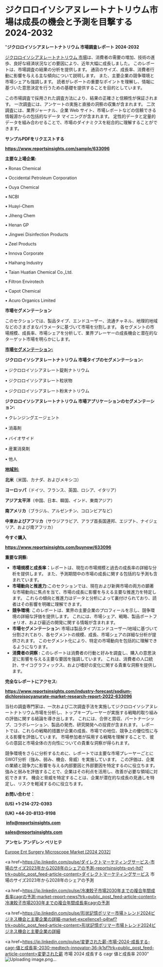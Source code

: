 # ジクロロイソシアヌレートナトリウム市場は成長の機会と予測を目撃する2024-2032

"<strong>ジクロロイソシアヌレートナトリウム 市場調査レポート 2024-2032</strong>

<a href=https://www.reportsinsights.com/sample/633096>ジクロロイソシアヌレートナトリウム 市場</a>は、消費者の需要の増加、技術の進歩、良好な経済状況などの要因により、近年大幅に成長しました。 このレポートは、市場調査の結果の分析を提供します。 通貨のサイズ、成長率、消費者行動に影響を与える主な傾向について説明します。 また、主要企業の競争環境と市場シェアも強調します。 読者がレポートの重要なポイントを理解し、情報に基づいた意思決定を行うための基礎を提供することを目的としています。

この市場調査で採用された調査方法により、結果の正確さと信頼性が保証されます。 一次調査には、アンケートの実施と直接の洞察の収集が含まれます。 二次調査には、業界ジャーナル、企業 Web サイト、市場レポートなどの信頼できる情報源からの包括的なデータ マイニングが含まれます。 定性的データと定量的データを組み合わせることで、市場のダイナミクスを総合的に理解することができます。

<strong><b>サンプルPDFをリクエストする</b></strong>

<a href=https://www.reportsinsights.com/sample/633096><strong><u>https://www.reportsinsights.com/sample/633096</u></strong></a>

<strong>主要な上場企業:</strong>

• Ronas Chemical

• Occidental Petroleum Corporation

• Ouya Chemical

• NCBI

• Huayi-Chem

• Jiheng Chem

• Henan GP

• Jingwei Disinfection Products

• Zeel Products

• Innova Corporate

• Haihang Industry

• Taian Huatian Chemical Co.,Ltd.

• Filtron Envirotech

• Capot Chemical

• Acuro Organics Limited

<strong>市場セグメンテーション</strong>

このセクションでは、製品タイプ、エンドユーザー、流通チャネル、地理的地域などのさまざまなパラメータに基づいて市場を分割します。 各セグメントの市場規模、成長率、市場シェアを分析して、業界プレーヤーの成長機会と潜在的なターゲット市場を明らかにします。

<strong><u>市場セグメンテーション</u></strong><strong><u>:</u></strong>

<strong>ジクロロイソシアヌレートナトリウム 市場タイプのセグメンテーション:</strong>

• ジクロロイソシアヌレート錠剤ナトリウム

• ジクロロイソシアヌレート粒状物

• ジクロロイソシアヌレート粉末ナトリウム

<strong>ジクロロイソシアヌレートナトリウム 市場アプリケーションのセグメンテーション:</strong>

• クレンジングエージェント

• 消毒剤

• バイオサイド

• 産業消臭剤

• 他人

<strong><u>地域別</u></strong><strong><u>:</u></strong>

<strong>北米</strong>（米国、カナダ、およびメキシコ）

<strong>ヨーロッパ</strong>（ドイツ、フランス、英国、ロシア、イタリア）

<strong>アジア太平洋</strong>（中国、日本、韓国、インド、東南アジア）

<strong>南アメリカ</strong>（ブラジル、アルゼンチン、コロンビアなど）

<strong>中東およびアフリカ</strong>（サウジアラビア、アラブ首長国連邦、エジプト、ナイジェリア、および南アフリカ）

<strong>今すぐ購入</strong>

<a href=https://www.reportsinsights.com/buynow/633096><strong><u>https://www.reportsinsights.com/buynow/633096</u></strong></a>

<strong>重要な洞察:</strong>
<ul>
  <li><strong>市場規模と成長率：</strong>レポートは、現在の市場規模と過去の成長率の詳細な分析を提供します。 また、予測期間中の市場の成長に関する包括的な予測も含まれています。</li>
  <li><strong>市場動向と推進力:</strong>このセクションでは、現在および新興市場の両方の顕著な市場動向に焦点を当て、市場の成長に影響を与える主要な推進力を特定します。 これらの傾向と推進力はデータと分析によって裏付けられており、読者はその影響を明確に理解できます。</li>
  <li><strong>競争環境</strong>: このレポートは、業界の主要企業のプロフィールを示し、競争環境の詳細な評価を提供します。 これには、市場シェア、戦略、製品ポートフォリオ、および最近の開発に関する情報が含まれます。</li>
  <li><strong>市場セグメンテーション: </strong>市場は製品タイプ/エンドユーザー/地域に基づいて分割されており、各セグメントの規模、成長、市場シェアの詳細な分析が提供されます。 このセグメント化により、特定の市場動向を包括的に理解できるようになります。</li>
  <li><strong>消費者の洞察 : </strong>このレポートは消費者の行動と好みを調査し、購入の意思決定に影響を与える主要な要因を強調しています。 これは、消費者の人口統計、サイコグラフィックス、および嗜好の変化に関する貴重な洞察を提供します。</li>
</ul>
<strong>完全なレポートにアクセス:</strong>

<a href=https://www.reportsinsights.com/industry-forecast/sodium-dichloroisocyanurate-market-research-report-2022-633096><strong><u><b>https://www.reportsinsights.com/industry-forecast/sodium-dichloroisocyanurate-market-research-report-2022-633096</b></u></strong></a>

当社の調査専門家は、一次および二次調査手法を実施してジクロロイソシアヌレートナトリウム市場を分析し、トップキープレーヤーが実施する戦略的取り組みの評価に関する結論を導き出します。 これには、合併と買収、パートナーシップ、コラボレーション、製品の発売、研究開発への投資が含まれます。 レポートでは、これらの戦略的措置が企業の成長、市場での地位、競争上の優位性に与える影響を評価しています。 市場参加者が採用する戦略を理解することで、彼らの意図と市場全体の方向性についての貴重な洞察が得られます。

競争環境をさらに分析するために、レポートでは主要な市場プレーヤーごとにSWOT分析（強み、弱み、機会、脅威）を実施しています。 この評価は、企業の業績と競争力に影響を与える内部要因と外部要因を特定するのに役立ちます。 強みと弱みを評価することで、企業はその利点を活用し、改善が必要な領域に対処できます。 機会と脅威を特定することは、企業が潜在的な成長の見通しを特定し、リスクを軽減するのに役立ちます。

<strong>お問い合わせ：</strong>

<strong>(US) +1-214-272-0393</strong>

<strong>(UK) +44-20-8133-9198</strong>

<strong> </strong><a href=info@reportsinsights.com><strong><u>info@reportsinsights.com</u></strong></a>

<a href=sales@reportsinsights.com><strong><u>sales@reportsinsights.com</u></strong></a>

<strong>アンセレ アンデレン ベリヒテ</strong>

<a href=https://www.linkedin.com/pulse/europe-ent-surgery-microscope-market-latest-trends-7wkmf/>Europe Ent Surgery Microscope Market [2024 2032]</a>

<a href=https://jp.linkedin.com/pulse/ダイレクトマーケティングサービス-市場のサイズ2023年から2028年のシェアの予測-reportsinsights-pvt-ltd?trk=public_post_feed-article-content>ダイレクトマーケティングサービス 市場のサイズ2023年から2028年のシェアの予測</a>

<a href=https://jp.linkedin.com/pulse/冷凍餃子市場2030年までの複合年間成長率cagrの予測-market-report-news?trk=public_post_feed-article-content>冷凍餃子市場2030年までの複合年間成長率cagrの予測</a>

<a href=https://jp.linkedin.com/pulse/形状記憶ポリマー市場トレンド2024ビジネス機会と主要企業の詳細-market-excellence1-q4twf?trk=public_post_feed-article-content>形状記憶ポリマー市場トレンド2024ビジネス機会と主要企業の詳細</a>

<a href=https://jp.linkedin.com/pulse/変更された薪-市場-2024-成長する-cagr-値と成長率-2030-medtech-innovator-36-lk1sf?trk=public_post_feed-article-content>変更された薪 市場 2024 成長する cagr 値と成長率 2030</a>"
![Uploading image.png…]()
